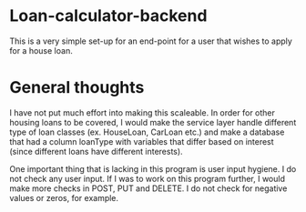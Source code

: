 # Loan-calculator-backend

This is a very simple set-up for an end-point for a user that wishes to apply for a house loan.

# General thoughts

I have not put much effort into making this scaleable. In order for other housing loans to be covered,
I would make the service layer handle different type of loan classes (ex. HouseLoan, CarLoan etc.) and
make a database that had a column loanType with variables that differ based on interest (since different loans
have different interests).

One important thing that is lacking in this program is user input hygiene. I do not check any user input. If I 
was to work on this program further, I would make more checks in POST, PUT and DELETE. I do not check for negative
values or zeros, for example. 
